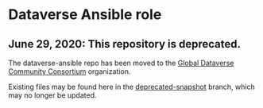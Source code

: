 # Dataverse Ansible role

## June 29, 2020: This repository is deprecated.

The dataverse-ansible repo has been moved to the [Global Dataverse Community Consortium](https://github.com/GlobalDataverseCommunityConsortium/dataverse-ansible) organization.

Existing files may be found here in the [deprecated-snapshot](https://github.com/IQSS/dataverse-ansible/tree/deprecated-snapshot) branch, which may no longer be updated.

